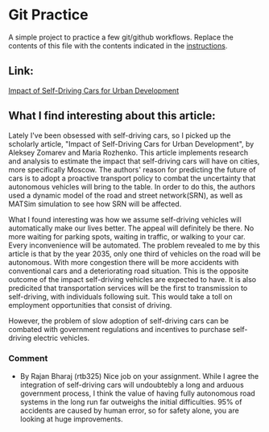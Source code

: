 # Git Practice
A simple project to practice a few git/github workflows.  Replace the contents of this file with the contents indicated in the [instructions](./instructions.md).

## Link:
[Impact of Self-Driving Cars for Urban Development](https://cyberleninka.ru/article/n/impact-of-self-driving-cars-for-urban-development/viewer)

## What I find interesting about this article:
Lately I've been obsessed with self-driving cars, so I picked up the scholarly article, "Impact of Self-Driving Cars for Urban Development", by Aleksey Zomarev and Maria Rozhenko. This article implements research and analysis to estimate the impact that self-driving cars will have on cities, more specifically Moscow. The authors' reason for predicting the future of cars is to adopt a proactive transport policy to combat the uncertainty that autonomous vehicles will bring to the table. In order to do this, the authors used a dynamic model of the road and street network(SRN), as well as MATSim simulation to see how SRN will be affected. 

What I found interesting was how we assume self-driving vehicles will automatically make our lives better. The appeal will definitely be there. No more waiting for parking spots, waiting in traffic, or walking to your car. Every inconvenience will be automated. The problem revealed to me by this article is that by the year 2035, only one third of vehicles on the road will be autonomous. With more congestion there will be more accidents with conventional cars and a deteriorating road situation. This is the opposite outcome of the impact self-driving vehicles are expected to have. It is also predicited that transportation services will be the first to transmission to self-driving, with individuals following suit. This would take a toll on employment opportunities that consist of driving. 

However, the problem of slow adoption of self-driving cars can be combated with government regulations and incentives to purchase self-driving electric vehicles. 

### Comment
- By Rajan Bharaj (rtb325)
Nice job on your assignment. While I agree the integration of self-driving cars will undoubtebly a long and arduous government process, I think the value of having fully autonomous road systems in the long run far outweighs the initial difficulties. 95% of accidents are caused by human error, so for safety alone, you are looking at huge improvements.